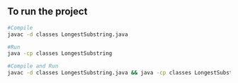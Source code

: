 
## To run the project
```bash
#Compile
javac -d classes LongestSubstring.java

#Run
java -cp classes LongestSubstring

#Compile and Run
javac -d classes LongestSubstring.java && java -cp classes LongestSubstring
```
